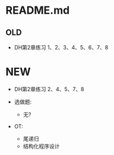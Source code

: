 # README.md

## OLD
- DH第2章练习 1、2、3、4、5、6、7、8

# NEW
- DH第2章练习 2、4、5、7、8

- 选做题:
  - 无?

- OT:
  - 尾递归
  - 结构化程序设计
